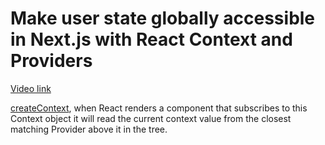 # Make user state globally accessible in Next.js with React Context and Providers

[Video link](https://www.egghead.io/lessons/next-js-make-user-state-globally-accessible-in-next-js-with-react-context-and-providers?pl=build-a-saas-product-with-next-js-supabase-and-stripe-61f2bc20)

<TimeStamp start="00:25" end="00:35">

[createContext](https://reactjs.org/docs/context.html#reactcreatecontext), when React renders a component that subscribes to this Context object it will read the current context value from the closest matching Provider above it in the tree.

</TimeStamp>
